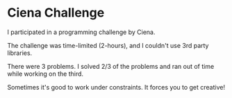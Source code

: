 # Ciena Challenge
I participated in a programming challenge by Ciena.

The challenge was time-limited (2-hours), and I couldn't use 3rd party libraries.

There were 3 problems. I solved 2/3 of the problems and ran out of time while working
on the third.

Sometimes it's good to work under constraints. It forces you to get creative!
